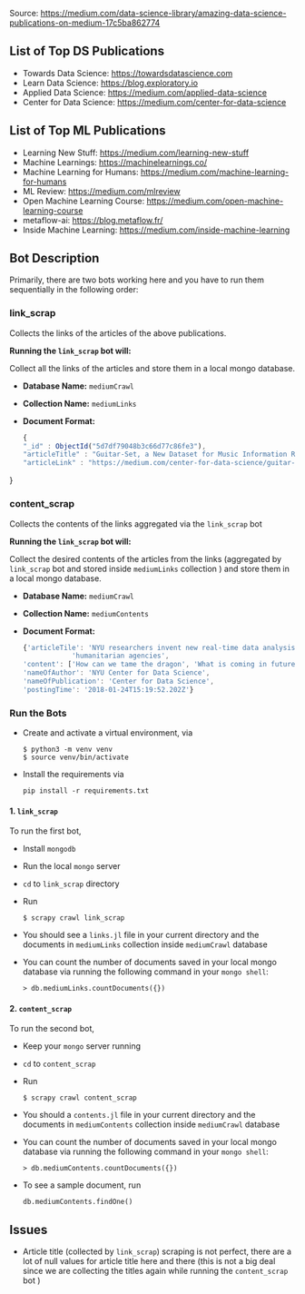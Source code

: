 Source: https://medium.com/data-science-library/amazing-data-science-publications-on-medium-17c5ba862774

## List of Top DS Publications
* Towards Data Science: https://towardsdatascience.com
* Learn Data Science: https://blog.exploratory.io
* Applied Data Science: https://medium.com/applied-data-science
* Center for Data Science: https://medium.com/center-for-data-science


## List of Top ML Publications
* Learning New Stuff: https://medium.com/learning-new-stuff
* Machine Learnings: https://machinelearnings.co/
* Machine Learning for Humans: https://medium.com/machine-learning-for-humans
* ML Review: https://medium.com/mlreview
* Open Machine Learning Course: https://medium.com/open-machine-learning-course
* metaflow-ai: https://blog.metaflow.fr/
* Inside Machine Learning: https://medium.com/inside-machine-learning

## Bot Description

Primarily, there are two bots working here and you have to run them sequentially in the following order:

### link_scrap 
Collects the links of the articles of the above publications. 

**Running the `link_scrap` bot will:**

Collect all the links of the articles and store them in a local mongo database.

  - **Database Name:** `mediumCrawl`
  - **Collection Name:** `mediumLinks`
  - **Document Format:** 

    ```js
    {
	"_id" : ObjectId("5d7df79048b3c66d77c86fe3"),
	"articleTitle" : "Guitar-Set, a New Dataset for Music Information Retrieval",
	"articleLink" : "https://medium.com/center-for-data-science/guitar-set-a-new-dataset-for-music-information-retrieval-41b7861a87d7?source=collection_archive---------0-----------------------"
}

### content_scrap
Collects the contents of the links aggregated via the `link_scrap` bot

**Running the `link_scrap` bot will:**

Collect the desired contents of the articles from the links (aggregated by `link_scrap` bot and stored inside `mediumLinks` collection ) and store them in a local mongo database.

  - **Database Name:** `mediumCrawl`
  - **Collection Name:** `mediumContents`
  - **Document Format:** 

    ```js
    {'articleTile': 'NYU researchers invent new real-time data analysis system for '
                'humanitarian agencies',
    'content': ['How can we tame the dragon', 'What is coming in future... '],
    'nameOfAuthor': 'NYU Center for Data Science',
    'nameOfPublication': 'Center for Data Science',
    'postingTime': '2018-01-24T15:19:52.202Z'}
    ```



### Run the Bots
* Create and activate a virtual environment, via

  ```
  $ python3 -m venv venv
  $ source venv/bin/activate
  ```

* Install the requirements via

  ```
  pip install -r requirements.txt
  ```

#### 1. `link_scrap`
To run the first bot,

  * Install `mongodb`

  * Run the local `mongo` server

  * `cd` to `link_scrap` directory

  * Run 
    ```
    $ scrapy crawl link_scrap
    ```
  * You should see a `links.jl` file in your current directory and the documents in `mediumLinks` collection inside `mediumCrawl` database

  * You can count the number of 
  documents saved in your local mongo database via running the following command in your `mongo shell`:
      ```
      > db.mediumLinks.countDocuments({})
      ```

#### 2. `content_scrap`
To run the second bot, 
  * Keep your `mongo` server running
  * `cd` to `content_scrap`
  * Run 
    ```
    $ scrapy crawl content_scrap
    ``` 
  * You should a `contents.jl` file in your current directory and the documents in `mediumContents` collection inside `mediumCrawl` database

  * You can count the number of documents saved in your local mongo database via running the following command in your `mongo shell`:
      ```
      > db.mediumContents.countDocuments({})
      ```
    
  * To see a sample document, run
      ```
      db.mediumContents.findOne()
      ```

## Issues

* Article title (collected by `link_scrap`) scraping is not perfect, there are a lot of null values for article title here and there (this is not a big deal since we are collecting the titles again while running the `content_scrap` bot ) 
